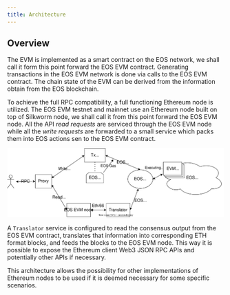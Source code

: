 ```yaml
---
title: Architecture
---
```


## Overview

The EVM is implemented as a smart contract on the EOS network, we shall call it form this point forward the EOS EVM contract. Generating transactions in the EOS EVM network is done via calls to the EOS EVM contract. The chain state of the EVM can be derived from the information obtain from the EOS blockchain.

To achieve the full RPC compatibility, a full functioning Ethereum node is utilized. The EOS EVM testnet and mainnet use an Ethereum node built on top of Silkworm node, we shall call it from this point forward the EOS EVM node. All the API *read requests* are serviced through the EOS EVM node while all the *write requests* are forwarded to a small service which packs them into EOS actions sen to the EOS EVM contract.

![Overall Design of the EOS EVM](./20_getting_started/resources/EOS-EVM_design_drawio.svg)

A `Translator` service is configured to read the consensus output from the EOS EVM contract, translates that information into corresponding ETH format blocks, and feeds the blocks to the EOS EVM node. This way it is possible to expose the Ethereum client Web3 JSON RPC APIs and potentially other APIs if necessary.

This architecture allows the possibility for other implementations of Ethereum nodes to be used if it is deemed necessary for some specific scenarios.
